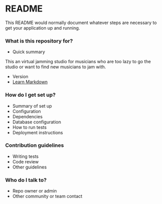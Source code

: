 # README #

This README would normally document whatever steps are necessary to get your application up and running.

### What is this repository for? ###

* Quick summary

This an virtual jamming studio for musicians who are too lazy to go the studio or want to find new musicians to jam with.

* Version
* [Learn Markdown](https://bitbucket.org/tutorials/markdowndemo)

### How do I get set up? ###

* Summary of set up
* Configuration
* Dependencies
* Database configuration
* How to run tests
* Deployment instructions

### Contribution guidelines ###

* Writing tests
* Code review
* Other guidelines

### Who do I talk to? ###

* Repo owner or admin
* Other community or team contact